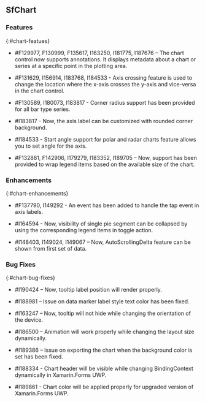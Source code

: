## SfChart

### Features

{:#chart-featues}

*  \#F129977, F130999, F135617, I163250, I181775, I187676 – The chart control now supports annotations. It displays metadata about a chart or series at a specific point in the plotting area.

*  \#F131629, I156914, I183768, I184533 - Axis crossing feature is used to change the location  where the x-axis crosses the y-axis and vice-versa in the chart control.

*  \#F130589, I180073, I183817 - Corner radius support has been provided for all bar type series.

*  \#I183817 - Now, the axis label can be customized with rounded corner background.
 
*  \#I184533 - Start angle support for polar and radar charts feature allows you to set angle for the axis.

*  \#F132881, F142906, I179279, I183352, I189705 – Now, support has been provided to wrap legend items based on the available size of the chart.

### Enhancements

{:#chart-enhancements}

*  \#F137790, I149292 - An event has been added to handle the tap event in axis labels.

*  \#I164594 - Now, visibility of single pie segment can be collapsed by using the corresponding legend items in toggle action.

*  \#I148403, I149024, I149067 – Now, AutoScrollingDelta feature can be shown from first set of data.

### Bug Fixes

{:#chart-bug-fixes} 

*	\#I190424 – Now, tooltip label position will render properly. 

*	\#I188981 – Issue on data marker label style text color has been fixed.

*	\#I163247 – Now, tooltip will not hide while changing the orientation of the device.

*	\#I186500 – Animation will work properly while changing the layout size dynamically.

*	\#I189386 – Issue on exporting the chart when the background color is set has been fixed.

*   \#I188334 - Chart header will be visible while changing BindingContext dynamically in Xamarin.Forms UWP.

*   \#I189861 - Chart color will be applied properly for upgraded version of Xamarin.Forms UWP.
